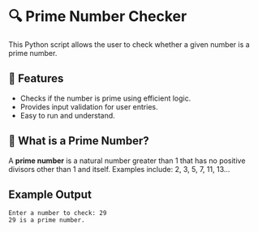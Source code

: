 # 🔍 Prime Number Checker
This Python script allows the user to check whether a given number is a prime number.

## 🚀 Features

- Checks if the number is prime using efficient logic.
- Provides input validation for user entries.
- Easy to run and understand.

## 🧪 What is a Prime Number?

A **prime number** is a natural number greater than 1 that has no positive divisors other than 1 and itself. Examples include: 2, 3, 5, 7, 11, 13...

## Example Output

```Prime Number Checker
Enter a number to check: 29
29 is a prime number.
```
